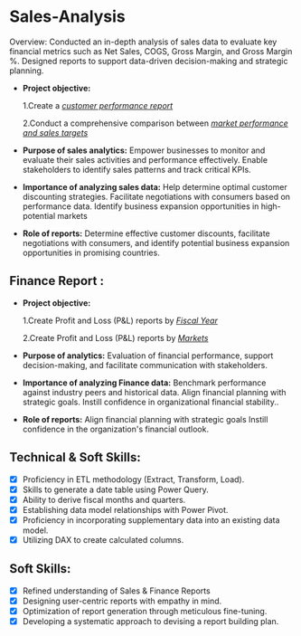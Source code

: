 # Sales-Analysis
Overview:
Conducted an in-depth analysis of sales data to evaluate key financial metrics such as Net Sales, COGS, Gross Margin, and Gross Margin %. Designed reports to support data-driven decision-making and strategic planning.

- **Project objective:** 

    1.Create a _[customer performance report](https://github.com/Madhubaladadi/Sales-Analysis/blob/main/Customer%20Performance%20Report.pdf)_ 

    2.Conduct a comprehensive comparison between _[market performance and sales targets](https://github.com/Madhubaladadi/Sales-Analysis/blob/main/Market%20Performance%20vs%20Target%20Report.pdf)_

- **Purpose of sales analytics:** Empower businesses to monitor and evaluate their sales activities and performance effectively.
Enable stakeholders to identify sales patterns and track critical KPIs.

- **Importance of analyzing sales data:** Help determine optimal customer discounting strategies.
Facilitate negotiations with consumers based on performance data.
Identify business expansion opportunities in high-potential markets
- **Role of reports:** Determine effective customer discounts, facilitate negotiations with consumers, and identify potential business expansion opportunities in promising countries.


## Finance Report :

- **Project objective:** 

    1.Create Profit and Loss (P&L) reports by _[Fiscal Year](https://github.com/Madhubaladadi/Sales-Analysis/blob/main/P%26L%20Statement%20by%20Fiscal%20Year.pdf)_ 

   2.Create Profit and Loss (P&L) reports by _[Markets](https://github.com/Madhubaladadi/Sales-Analysis/blob/main/P%26L%20Statement%20by%20Markets.pdf)_

- **Purpose of analytics:** Evaluation of financial performance, support decision-making, and facilitate communication with stakeholders.

- **Importance of analyzing Finance data:** Benchmark performance against industry peers and historical data.
Align financial planning with strategic goals.
Instill confidence in organizational financial stability..

- **Role of reports:** Align financial planning with strategic goals Instill confidence in the organization's financial outlook.


## Technical & Soft Skills:
- [x]	Proficiency in ETL methodology (Extract, Transform, Load).
- [x]	Skills to generate a date table using Power Query.
- [x]	Ability to derive fiscal months and quarters.
- [x]	Establishing data model relationships with Power Pivot.
- [x]	Proficiency in incorporating supplementary data into an existing data model.
- [x]	Utilizing DAX to create calculated columns.

## Soft Skills:
- [x]	Refined understanding of Sales & Finance Reports
- [x]	Designing user-centric reports with empathy in mind.
- [x]	Optimization of report generation through meticulous fine-tuning.
- [x]	Developing a systematic approach to devising a report building plan.

